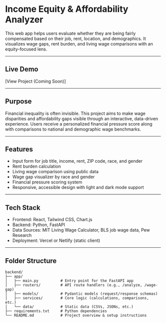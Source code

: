 # Income Equity & Affordability Analyzer

This web app helps users evaluate whether they are being fairly compensated based on their job, rent, location, and demographics. It visualizes wage gaps, rent burden, and living wage comparisons with an equity-focused lens.

---

## Live Demo  
[View Project (Coming Soon)]

---

## Purpose

Financial inequality is often invisible. This project aims to make wage disparities and affordability gaps visible through an interactive, data-driven experience. Users receive a personalized financial pressure score along with comparisons to national and demographic wage benchmarks.

---

## Features

- Input form for job title, income, rent, ZIP code, race, and gender
- Rent burden calculation
- Living wage comparison using public data
- Wage gap visualizer by race and gender
- Financial pressure scoring system
- Responsive, accessible design with light and dark mode support

---

## Tech Stack

- Frontend: React, Tailwind CSS, Chart.js
- Backend: Python, FastAPI
- Data Sources: MIT Living Wage Calculator, BLS job wage data, Pew Research
- Deployment: Vercel or Netlify (static client)
  

---

## Folder Structure

```plaintext
backend/
├── app/
│   ├── main.py          # Entry point for the FastAPI app
│   ├── routers/         # API route handlers (e.g., /analyze, /wage-gap)
│   ├── models/          # Pydantic models (request/response schemas)
│   ├── services/        # Core logic (calculations, comparisons, etc.)
│   └── data/            # Static data (CSVs, JSONs, etc.)
├── requirements.txt     # Python dependencies
└── README.md            # Project overview & setup instructions
```
